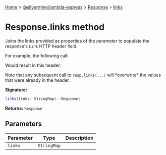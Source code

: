 [Home](./index) &gt; [@silvermine/lambda-express](./lambda-express.md) &gt; [Response](./lambda-express.response.md) &gt; [links](./lambda-express.response.links.md)

# Response.links method

Joins the links provided as properties of the parameter to populate the response's `Link` HTTP header field.

For example, the following call:

Would result in this header:

Note that any subsequent call to `resp.links(...)` will \*overwrite\* the values that were already in the header.

**Signature:**
```javascript
links(links: StringMap): Response;
```
**Returns:** `Response`

## Parameters

|  Parameter | Type | Description |
|  --- | --- | --- |
|  `links` | `StringMap` |  |

